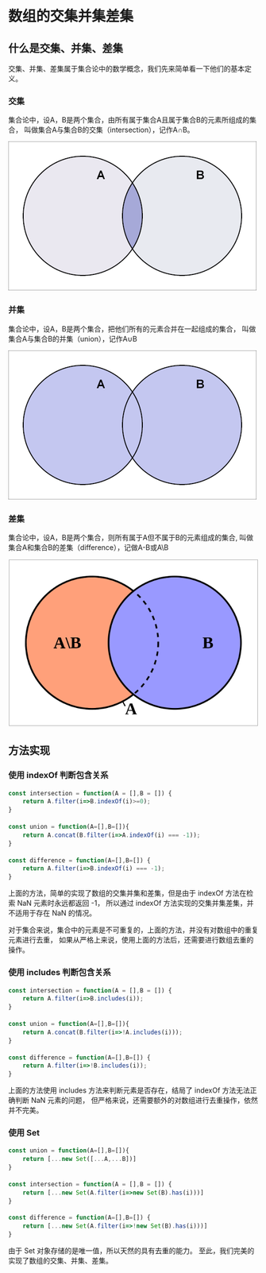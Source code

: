 # 数组的交集并集差集

## 什么是交集、并集、差集

交集、并集、差集属于集合论中的数学概念，我们先来简单看一下他们的基本定义。

### 交集

集合论中，设A，B是两个集合，由所有属于集合A且属于集合B的元素所组成的集合，
叫做集合A与集合B的交集（intersection），记作A∩B。

![avatar](./1.png)

### 并集

集合论中，设A，B是两个集合，把他们所有的元素合并在一起组成的集合，
叫做集合A与集合B的并集（union），记作A∪B

![avatar](./2.png)

### 差集

集合论中，设A，B是两个集合，则所有属于A但不属于B的元素组成的集合,
叫做集合A和集合B的差集（difference），记做A-B或A\B

![avatar](./3.png)


## 方法实现

### 使用 indexOf 判断包含关系
```javascript
const intersection = function(A = [],B = []) {
    return A.filter(i=>B.indexOf(i)>=0);
}

const union = function(A=[],B=[]){
    return A.concat(B.filter(i=>A.indexOf(i) === -1));
}

const difference = function(A=[],B=[]) {
    return A.filter(i=>B.indexOf(i) === -1);
}
```

上面的方法，简单的实现了数组的交集并集和差集，但是由于 indexOf 方法在检索 NaN 元素时永远都返回 -1，
所以通过 indexOf 方法实现的交集并集差集，并不适用于存在 NaN 的情况。

对于集合来说，集合中的元素是不可重复的，上面的方法，并没有对数组中的重复元素进行去重，
如果从严格上来说，使用上面的方法后，还需要进行数组去重的操作。

### 使用 includes 判断包含关系
```javascript
const intersection = function(A = [],B = []) {
    return A.filter(i=>B.includes(i));
}

const union = function(A=[],B=[]){
    return A.concat(B.filter(i=>!A.includes(i)));
}

const difference = function(A=[],B=[]) {
    return A.filter(i=>!B.includes(i));
}
```
上面的方法使用 includes 方法来判断元素是否存在，结局了 indexOf 方法无法正确判断 NaN 元素的问题，
但严格来说，还需要额外的对数组进行去重操作，依然并不完美。

### 使用 Set 
```javascript
const union = function(A=[],B=[]){
    return [...new Set([...A,...B])]
}

const intersection = function(A = [],B = []) {
	return [...new Set(A.filter(i=>new Set(B).has(i)))]
}

const difference = function(A=[],B=[]) {
	return [...new Set(A.filter(i=>!new Set(B).has(i)))]
}
```
由于 Set 对象存储的是唯一值，所以天然的具有去重的能力。
至此，我们完美的实现了数组的交集、并集、差集。


